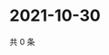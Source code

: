 # 2021-10-30

共 0 条

<!-- BEGIN WEIBO -->
<!-- 最后更新时间 Sat Oct 30 2021 19:00:34 GMT+0800 (China Standard Time) -->

<!-- END WEIBO -->
